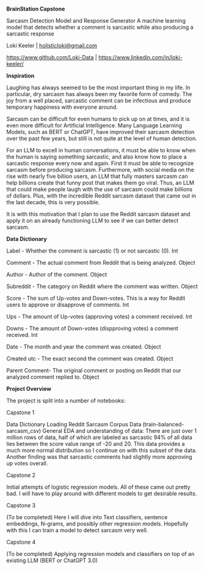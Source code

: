 __BrainStation Capstone__

Sarcasm Detection Model and Response Generator
A machine learning model that detects whether a comment is sarcastic while also producing a sarcastic response

Loki Keeler | holisticloki@gmail.com

https://www.github.com/Loki-Data | https://www.linkedin.com/in/loki-keeler/

__Inspiration__

Laughing has always seemed to be the most important thing in my life. In particular, dry sarcasm has always been my favorite form of comedy. The joy from a well placed, sarcastic comment can be infectious and produce temporary happiness with everyone around. 

Sarcasm can be difficult for even humans to pick up on at times, and it is even more difficult for Artificial Intelligence. Many Language Learning Models, such as BERT or ChatGPT, have improved their sarcasm detection over the past few years, but still is not quite at the level of human detection. 

For an LLM to excell in human conversations, it must be able to know when the human is saying something sarcastic, and also know how to place a sarcastic response every now and again. First it must be able to recognize sarcasm before producing sarcasm. Furthermore, with social media on the rise with nearly five billion users, an LLM that fully masters sarcasm can help billions create that funny post that makes them go viral. Thus, an LLM that could make people laugh with the use of sarcasm could make billions of dollars. Plus, with the incredible Reddit sarcasm dataset that came out in the last decade, this is very possible.

It is with this motivation that I plan to use the Reddit sarcasm dataset and apply it on an already functioning LLM to see if we can better detect sarcasm.


__Data Dictionary__


Label -	        Whether the comment is sarcastic (1) or not sarcastic (0). Int

Comment -	    The actual comment from Reddit that is being analyzed. Object  

Author -	    Author of the comment. Object

Subreddit -	    The category on Reddit where the comment was written. Object

Score -	        The sum of Up-votes and Down-votes. This is a way for Reddit users to approve or disapprove of                 comments. Int

Ups -	        The amount of Up-votes (approving votes) a comment received. Int

Downs -	        The amount of Down-votes (dispproving votes) a comment received. Int

Date -	        The month and year the comment was created. Object 

Created utc -   The exact second the comment was created. Object 

Parent Comment-	The original comment or posting on Reddit that our analyzed comment replied to. Object 


__Project Overview__

The project is split into a number of notebooks:

Capstone 1

Data Dictionary
Loading Reddit Sarcasm Corpus Data (train-balanced-sarcasm_csv)
General EDA and understanding of data:
There are just over 1 million rows of data, half of which are labeled as sarcastic
94% of all data lies between the score value range of -20 and 20. This data provides a much more normal distribution so I continue on with this subset of the data.
Another finding was that sarcastic comments had slightly more approving up votes overall.

Capstone 2

Initial attempts of logistic regression models.
All of these came out pretty bad. I will have to play around with different models to get desirable results.

Capstone 3

(To be completed)
Here I will dive into Text classifiers, sentence embeddings, N-grams, and possibly other regression models.
Hopefully with this I can train a model to detect sarcasm very well.

Capstone 4

(To be completed)
Applying regression models and classifiers on top of an existing LLM (BERT or ChatGPT 3.0)

